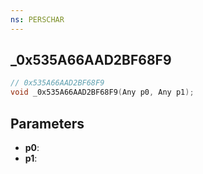 ```yaml
---
ns: PERSCHAR
---
```

## _0x535A66AAD2BF68F9

```c
// 0x535A66AAD2BF68F9
void _0x535A66AAD2BF68F9(Any p0, Any p1);
```

## Parameters
* **p0**:
* **p1**:
